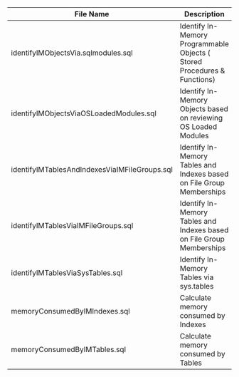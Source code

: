 
|File Name                                | Description                                                      | DMV                      |
|---------------------------------------- | -----------------------------------------------------------------| ------------------------ |
|identifyIMObjectsVia.sqlmodules.sql      | Identify In-Memory Programmable Objects ( Stored Procedures & Functions)  | sys.sql_modules |
|identifyIMObjectsViaOSLoadedModules.sql  | Identify In-Memory Objects based on reviewing OS Loaded Modules  | sys.dm_os_loaded_modules |
|identifyIMTablesAndIndexesViaIMFileGroups.sql | Identify In-Memory Tables and Indexes based on File Group Memberships | sys.filegroups type_desc = MEMORY_OPTIMIZED_DATA_FILEGROUP |
|identifyIMTablesViaIMFileGroups.sql | Identify In-Memory Tables and Indexes based on File Group Memberships | sys.filegroups type_desc = MEMORY_OPTIMIZED_DATA_FILEGROUP |
|identifyIMTablesViaSysTables.sql | Identify In-Memory Tables via sys.tables | sys.tables :- is_memory_optimized = 1 |
|memoryConsumedByIMIndexes.sql | Calculate memory consumed by Indexes| sys.dm_db_xtp_memory_consumers |
|memoryConsumedByIMTables.sql |  Calculate memory consumed by Tables| sys.dm_db_xtp_memory_consumers |
